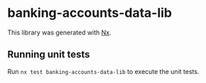 # banking-accounts-data-lib

This library was generated with [Nx](https://nx.dev).

## Running unit tests

Run `nx test banking-accounts-data-lib` to execute the unit tests.
